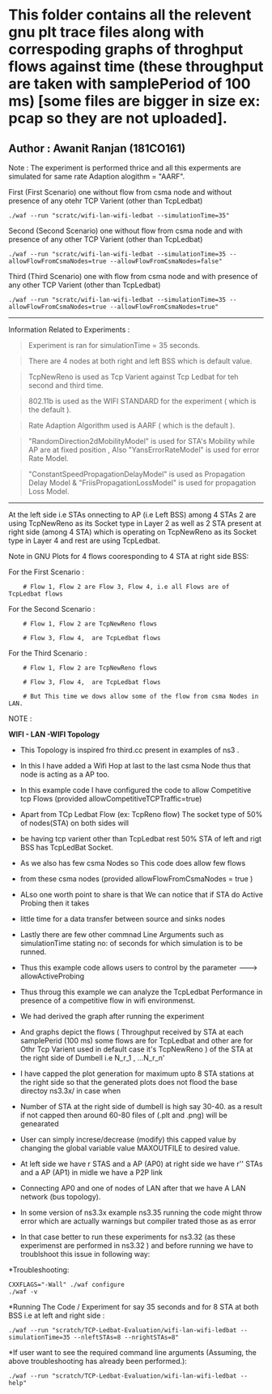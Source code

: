 # This folder contains all the relevent gnu plt trace files along with correspoding graphs of throghput flows against time (these throughput are taken with samplePeriod of 100 ms) [some files are bigger in size ex: pcap so they are not uploaded].

## Author : Awanit Ranjan (181CO161)

Note : The experiment is performed thrice and all this experments are simulated for same rate Adaption alogithm = "AARF".

First (First Scenario) one without flow from csma node and without presence of any otehr TCP Varient (other than TcpLedbat)

    ./waf --run "scratc/wifi-lan-wifi-ledbat --simulationTime=35"
  
Second (Second Scenario) one without flow from csma node and with presence of any other TCP Varient (other than TcpLedbat)

    ./waf --run "scratc/wifi-lan-wifi-ledbat --simulationTime=35 --allowFlowFromCsmaNodes=true --allowFlowFromCsmaNodes=false"
  
Third (Third Scenario) one with flow from csma node and with presence of any other TCP Varient (other than TcpLedbat)

    ./waf --run "scratc/wifi-lan-wifi-ledbat --simulationTime=35 --allowFlowFromCsmaNodes=true --allowFlowFromCsmaNodes=true"

  ***
  
Information Related to Experiments :

  > Experiment is ran for simulationTime = 35 seconds.
 
  > There are 4 nodes at both right and left BSS which is default value.

  > TcpNewReno is used as Tcp Varient against Tcp Ledbat for teh second and third time. 

  > 802.11b is used as the WIFI STANDARD for the experiment ( which is the default ).

  > Rate Adaption Algorithm used is  AARF ( which is the default ).

  > "RandomDirection2dMobilityModel" is used for STA's Mobility while AP are at fixed position , Also "YansErrorRateModel" is used for error Rate Model.
  
  > "ConstantSpeedPropagationDelayModel" is used as Propagation Delay Model & "FriisPropagationLossModel" is used for propagation Loss Model. 
  > 
***

At the left side i.e STAs onnecting to AP (i.e Left BSS) among 4 STAs 2 are using TcpNewReno as its Socket type in Layer 2 as well as 2 STA  present at right side (among 4 STA) which is operating on  TcpNewReno as its Socket type in Layer 4 and rest are using TcpLedbat.

Note in GNU Plots for 4 flows cooresponding to 4 STA at right side BSS:

For the First Scenario : 

        # Flow 1, Flow 2 are Flow 3, Flow 4, i.e all Flows are of TcpLedbat flows
        

For the Second Scenario : 

        # Flow 1, Flow 2 are TcpNewReno flows
        
        # Flow 3, Flow 4,  are TcpLedbat flows
        

For the Third Scenario : 

        # Flow 1, Flow 2 are TcpNewReno flows
        
        # Flow 3, Flow 4,  are TcpLedbat flows
        
        # But This time we dows allow some of the flow from csma Nodes in LAN.    
        
        
        
NOTE :


<b> WIFI - LAN -WIFI Topology </b>

* This Topology is inspired fro third.cc present in examples of ns3 .
* In this I have added a Wifi Hop at last to the last csma Node thus that node is acting as a AP too.
* In this example code I have configured the code to allow Competitive tcp Flows (provided allowCompetitiveTCPTraffic=true) 
* Apart from TCp Ledbat Flow (ex: TcpReno flow) The socket type of 50% of nodes(STA) on both sides will 
* be having tcp varient other than TcpLedbat rest 50% STA of left and rigt BSS has TcpLedBat Socket. 
* As we also has few csma Nodes so This code does allow few flows 
* from these csma nodes (provided allowFlowFromCsmaNodes = true ) 
* ALso one worth point to share is that  We can notice that if STA do Active Probing then it takes 
* little time for a data transfer between source and sinks nodes 
* Lastly there are few other commnad Line Arguments such as simulationTime stating no: of seconds for which simulation is to be runned. 
* Thus this example code allows users to control by the parameter  ---> allowActiveProbing  
* Thus throug this example we can analyze the TcpLedbat Performance in presence of a competitive flow in wifi environmenst.
* We had derived the graph after running the experiment 
* And graphs depict the flows ( Throughput received by STA at each samplePerid (100 ms) some flows are for TcpLedbat and other are for Othr Tcp Varient used in default case it's TcpNewReno ) of the STA at the right side of Dumbell i.e N_r_1 , ...N_r_n' 
* I have capped the plot generation for maximum upto  8 STA stations at the right side so that the generated plots does not  flood the base directoy ns3.3x/ in case when 
* Number of STA at the right side of dumbell is high say 30-40. as a result if not capped then around 60-80 files of (.plt and .png) will be genearated 
* User can simply increse/decrease (modify) this capped value by changing the global variable value MAXOUTFILE to desired value.
                                         
* At left side we have r STAS and a AP (AP0) at right side we have r'' STAs and a AP (AP1) in midle we have a P2P link
* Connecting AP0 and one of nodes of LAN after that we have A LAN network (bus topology).


* In some version of ns3.3x example ns3.35 running the code might throw error which are actually warnings but compiler trated those as as error


* In that case better to run these experiments for ns3.32 (as these experimenst are performed in ns3.32 ) and before running we have to troublshoot this issue in following way:

*Troubleshooting:

    CXXFLAGS="-Wall" ./waf configure 
    ./waf -v
 
 
*Running The Code / Experiment for say 35 seconds and for 8 STA at both BSS i.e at left and right side : 

    ./waf --run "scratch/TCP-Ledbat-Evaluation/wifi-lan-wifi-ledbat --simulationTime=35 --nleftSTAs=8 --nrightSTAs=8" 
   
   
*If user want to see the required command line arguments (Assuming, the above troubleshooting has already been performed.):
 
    ./waf --run "scratch/TCP-Ledbat-Evaluation/wifi-lan-wifi-ledbat --help" 
    
